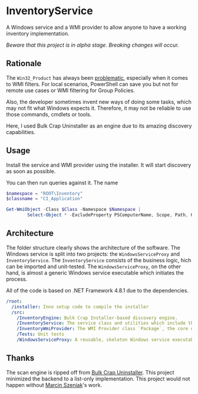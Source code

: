 # InventoryService

A Windows service and a WMI provider to allow anyone to have a working inventory implementation.

*Beware that this project is in alpha stage. Breaking changes will occur.*

## Rationale

The `Win32_Product` has always been [problematic](https://gregramsey.net/2012/02/20/win32_product-is-evil/), especially when it comes to WMI filters. For local scenarios, PowerShell can save you but not for remote use cases or WMI filtering for Group Policies.

Also, the developer sometimes invent new ways of doing some tasks, which may not fit what Windows expects it. Therefore, it may not be reliable to use those commands, cmdlets or tools.

Here, I used Bulk Crap Uninstaller as an engine due to its amazing discovery capabilities.

## Usage

Install the service and WMI provider using the installer. It will start discovery as soon as possible.

You can then run queries against it. The name

```powershell
$namespace = "ROOT\Inventory"
$classname = "CI_Application"

Get-WmiObject -Class $Class -Namespace $Namespace |
        Select-Object * -ExcludeProperty PSComputerName, Scope, Path, Options, ClassPath, Properties, SystemProperties, Qualifiers, Site, Container, __*
```

## Architecture

The folder structure clearly shows the architecture of the software. The Windows service is split into two projects: the `WindowsServiceProxy` and `InventoryService`. The `InventoryService` consists of the business logic, hich can be imported and unit-tested. The `WindowsServiceProxy`, on the other hand, is almost a generic Windows service executable which initiates the process.

All of the code is based on .NET Framework 4.8.1 due to the dependencies.

```yml
/root:
  /installer: Inno setup code to compile the installer
  /src:
    /InventoryEngine: Bulk Crap Installer-based discovery engine.
    /InventoryService: The service class and utilities which include the business logic
    /InventoryWmiProvider: The WMI Provider class `Package`, the core object populated and pulished to WMI.
    /Tests: Unit tests
    /WindowsServiceProxy: A reusable, skeleton Windows service executable that initiates the InventoryService.
```

## Thanks

The scan engine is ripped off from [Bulk Crap Uninstaller](https://github.com/Klocman/Bulk-Crap-Uninstaller). This project minimized the backend to a list-only implementation. This project would not happen without [Marcin Szeniak](https://github.com/Klocman)'s work.
